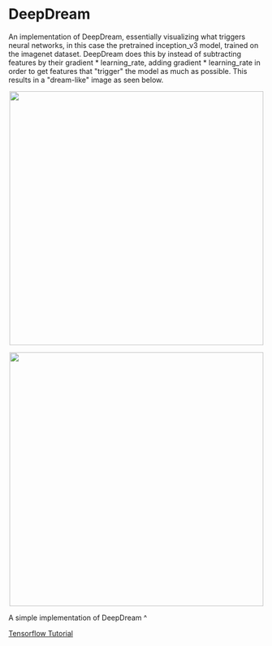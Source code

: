 # DeepDream
An implementation of DeepDream, essentially visualizing what triggers neural networks, in this case the pretrained inception_v3 model, trained on the imagenet dataset.
DeepDream does this by instead of subtracting features by their gradient * learning_rate, adding gradient * learning_rate in order to get features that "trigger" the model as much as possible.
This results in a "dream-like" image as seen below.

<p align="center">
  <img src="https://user-images.githubusercontent.com/62298758/191788958-58a42477-1713-497e-8797-3492ee30f2f3.jpg" height="auto" width="500" />
</p>
<p align="center">
  <img src="https://user-images.githubusercontent.com/62298758/191966158-b8558eb6-7799-4ccf-9ec8-4b82cd98a3b9.jpg" height="auto" width="500" />
</p>

A simple implementation of DeepDream ^

<a href="https://www.tensorflow.org/tutorials/generative/deepdream">Tensorflow Tutorial</a>
